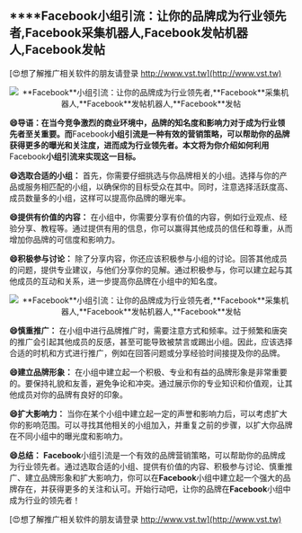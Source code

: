 ## ****Facebook**小组引流：让你的品牌成为行业领先者,**Facebook**采集机器人,**Facebook**发帖机器人,**Facebook**发帖**

[😍想了解推广相关软件的朋友请登录 http://www.vst.tw](http://www.vst.tw)

 <center><img src="https://vst.tw/MP4/tuiguang/png/5.png" alt="**Facebook**小组引流：让你的品牌成为行业领先者,**Facebook**采集机器人,**Facebook**发帖机器人,**Facebook**发帖"></center>

**😄导语：在当今竞争激烈的商业环境中，品牌的知名度和影响力对于成为行业领先者至关重要。而**Facebook**小组引流是一种有效的营销策略，可以帮助你的品牌获得更多的曝光和关注度，进而成为行业领先者。本文将为你介绍如何利用**Facebook**小组引流来实现这一目标。**

**😄选取合适的小组：**
首先，你需要仔细挑选与你品牌相关的小组。选择与你的产品或服务相匹配的小组，以确保你的目标受众在其中。同时，注意选择活跃度高、成员数量多的小组，这样可以提高你品牌的曝光率。

**😄提供有价值的内容：**
在小组中，你需要分享有价值的内容，例如行业观点、经验分享、教程等。通过提供有用的信息，你可以赢得其他成员的信任和尊重，从而增加你品牌的可信度和影响力。

**😄积极参与讨论：**
除了分享内容，你还应该积极参与小组的讨论。回答其他成员的问题，提供专业建议，与他们分享你的见解。通过积极参与，你可以建立起与其他成员的互动和关系，进一步提高你品牌在小组中的知名度。

 <center><img src="https://vst.tw/MP4/tuiguang/png/8.png" alt="**Facebook**小组引流：让你的品牌成为行业领先者,**Facebook**采集机器人,**Facebook**发帖机器人,**Facebook**发帖"></center>

**😄慎重推广：**
在小组中进行品牌推广时，需要注意方式和频率。过于频繁和唐突的推广会引起其他成员的反感，甚至可能导致被禁言或踢出小组。因此，应该选择合适的时机和方式进行推广，例如在回答问题或分享经验时间接提及你的品牌。

**😄建立品牌形象：**
在小组中建立起一个积极、专业和有益的品牌形象是非常重要的。要保持礼貌和友善，避免争论和冲突。通过展示你的专业知识和价值观，让其他成员对你的品牌有良好的印象。

**😄扩大影响力：**
当你在某个小组中建立起一定的声誉和影响力后，可以考虑扩大你的影响范围。可以寻找其他相关的小组加入，并重复之前的步骤，以扩大你品牌在不同小组中的曝光度和影响力。

**😄总结：**
**Facebook**小组引流是一个有效的品牌营销策略，可以帮助你的品牌成为行业领先者。通过选取合适的小组、提供有价值的内容、积极参与讨论、慎重推广、建立品牌形象和扩大影响力，你可以在**Facebook**小组中建立起一个强大的品牌存在，并获得更多的关注和认可。开始行动吧，让你的品牌在**Facebook**小组中成为行业的领先者！

[😍想了解推广相关软件的朋友请登录 http://www.vst.tw](http://www.vst.tw)



